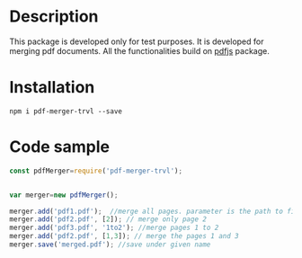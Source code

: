 # Description


This package is developed only for test purposes. It is developed for merging pdf documents. All the functionalities build on [pdfjs](https://www.npmjs.com/package/pdfjs) package. 


# Installation
`npm i pdf-merger-trvl --save`

# Code sample

```javascript
const pdfMerger=require('pdf-merger-trvl');


var merger=new pdfMerger();

merger.add('pdf1.pdf');  //merge all pages. parameter is the path to file and filename.
merger.add('pdf2.pdf', [2]); // merge only page 2
merger.add('pdf3.pdf', '1to2'); //merge pages 1 to 2
merger.add('pdf2.pdf', [1,3]); // merge the pages 1 and 3
merger.save('merged.pdf'); //save under given name 

```
